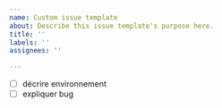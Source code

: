```yaml
---
name: Custom issue template
about: Describe this issue template's purpose here.
title: ''
labels: ''
assignees: ''

---
```


- [ ] décrire environnement
- [ ] expliquer bug
